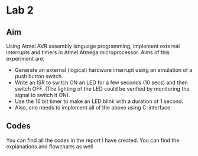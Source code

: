 # Lab 2

## Aim
Using Atmel AVR assembly language programming, implement external interrupts and timers in Atmel Atmega microprocessor. Aims of this experiment are:

- Generate an external (logical) hardware interrupt using an emulation of a push button switch.
- Write an ISR to switch ON an LED for a few seconds (10 secs) and then switch OFF. (The lighting of the LED could be verified by monitoring the signal to switch it ON).
- Use the 16 bit timer to make an LED blink with a duration of 1 second.
- Also, one needs to implement all of the above using C-interface.

## Codes
You can find all the codes in the report I have created. You can find the explanations and flowcharts as well
